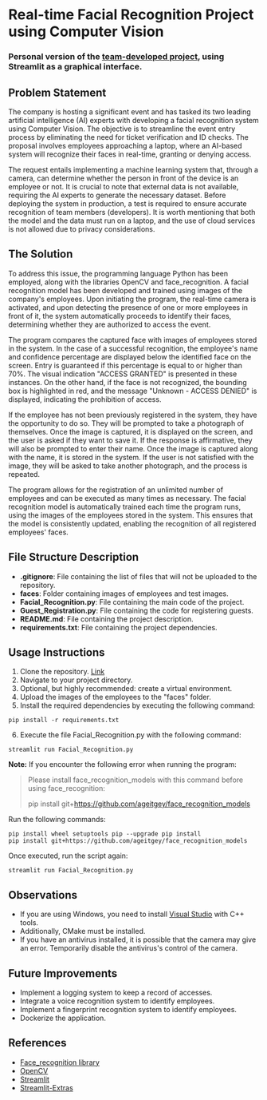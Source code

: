 # Real-time Facial Recognition Project using Computer Vision


### Personal version of the [team-developed project](https://github.com/AI-School-F5-P2/Face_Recognition_5.git), using Streamlit as a graphical interface.
## Problem Statement

The company is hosting a significant event and has tasked its two leading artificial intelligence (AI) experts with 
developing a facial recognition system using Computer Vision. The objective is to streamline the event entry process 
by eliminating the need for ticket verification and ID checks. The proposal involves employees approaching a laptop, 
where an AI-based system will recognize their faces in real-time, granting or denying access.

The request entails implementing a machine learning system that, through a camera, can determine whether the person 
in front of the device is an employee or not. It is crucial to note that external data is not available, requiring 
the AI experts to generate the necessary dataset. Before deploying the system in production, a test is required to 
ensure accurate recognition of team members (developers). It is worth mentioning that both the model and the data must 
run on a laptop, and the use of cloud services is not allowed due to privacy considerations.

## The Solution

To address this issue, the programming language Python has been employed, along with the libraries OpenCV and 
face_recognition. A facial recognition model has been developed and trained using images of the company's employees. 
Upon initiating the program, the real-time camera is activated, and upon detecting the presence of one or more 
employees in front of it, the system automatically proceeds to identify their faces, determining whether they are 
authorized to access the event.

The program compares the captured face with images of employees stored in the system. In the case of a successful 
recognition, the employee's name and confidence percentage are displayed below the identified face on the screen. 
Entry is guaranteed if this percentage is equal to or higher than 70%. The visual indication "ACCESS GRANTED" is 
presented in these instances. On the other hand, if the face is not recognized, the bounding box is highlighted in 
red, and the message "Unknown - ACCESS DENIED" is displayed, indicating the prohibition of access.

If the employee has not been previously registered in the system, they have the opportunity to do so. They will be 
prompted to take a photograph of themselves. Once the image is captured, it is displayed on the screen, and the user 
is asked if they want to save it. If the response is affirmative, they will also be prompted to enter their name. 
Once the image is captured along with the name, it is stored in the system. If the user is not satisfied with the 
image, they will be asked to take another photograph, and the process is repeated.

The program allows for the registration of an unlimited number of employees and can be executed as many times as 
necessary. The facial recognition model is automatically trained each time the program runs, using the images of the 
employees stored in the system. This ensures that the model is consistently updated, enabling the recognition of all 
registered employees' faces.

## File Structure Description
- **.gitignore**: File containing the list of files that will not be uploaded to the repository.
- **faces**: Folder containing images of employees and test images.
- **Facial_Recognition.py**: File containing the main code of the project.
- **Guest_Registration.py**: File containing the code for registering guests.
- **README.md**: File containing the project description.
- **requirements.txt**: File containing the project dependencies.
 
## Usage Instructions
1. Clone the repository. [Link](https://github.com/sgomezp/Face_Recognition)
2. Navigate to your project directory.
3. Optional, but highly recommended: create a virtual environment.
4. Upload the images of the employees to the "faces" folder.
5. Install the required dependencies by executing the following command:
```
pip install -r requirements.txt
```
6. Execute the file Facial_Recognition.py with the following command:
```
streamlit run Facial_Recognition.py
```

**Note:**
If you encounter the following error when running the program:

> Please install face_recognition_models with this command before using face_recognition:
> 
> pip install git+https://github.com/ageitgey/face_recognition_models

Run the following commands:
```
pip install wheel setuptools pip --upgrade pip install 
pip install git+https://github.com/ageitgey/face_recognition_models
```

Once executed, run the script again:
```
streamlit run Facial_Recognition.py
```

## Observations
- If you are using Windows, you need to install [Visual Studio](https://visualstudio.microsoft.com/) with C++ tools.
- Additionally, CMake must be installed.
- If you have an antivirus installed, it is possible that the camera may give an error. Temporarily disable the antivirus's control of the camera.


## Future Improvements
- Implement a logging system to keep a record of accesses.
- Integrate a voice recognition system to identify employees.
- Implement a fingerprint recognition system to identify employees.
- Dockerize the application.

## References
- [Face_recognition library](https://github.com/ageitgey/face_recognition?tab=readme-ov-file)
- [OpenCV](https://opencv.org/)
- [Streamlit](https://streamlit.io/)
- [Streamlit-Extras](https://arnaudmiribel.github.io/streamlit-extras/)
 

  



